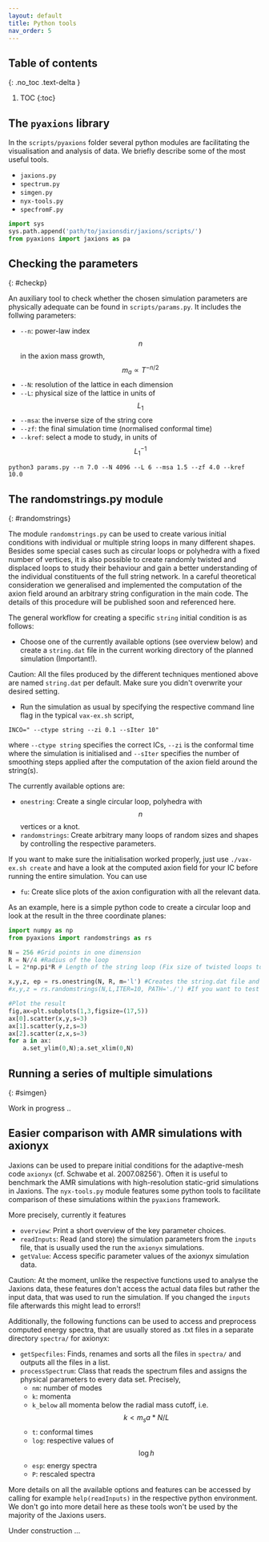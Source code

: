 ```yaml
---
layout: default
title: Python tools
nav_order: 5
---
```


## Table of contents
{: .no_toc .text-delta }

1. TOC
{:toc}

## The `pyaxions` library

In the `scripts/pyaxions` folder several python modules are facilitating the visualisation and analysis of data. We briefly describe some of the most useful tools.

- `jaxions.py`
- `spectrum.py`
- `simgen.py`
- `nyx-tools.py`
- `specfromF.py`

```python
import sys
sys.path.append('path/to/jaxionsdir/jaxions/scripts/')
from pyaxions import jaxions as pa
```

## Checking the parameters
{: #checkp}

An auxiliary tool to check whether the chosen simulation parameters are physically adequate can be found in `scripts/params.py`. It includes the follwing parameters:

- `--n`: power-law index $$ n $$ in the axion mass growth, $$ m_a\propto T^{-n/2}$$
- `--N`: resolution of the lattice in each dimension
- `--L`: physical size of the lattice in units of $$ L_1 $$
- `--msa`: the inverse size of the string core
- `--zf`: the final simulation time (normalised conformal time)
- `--kref`: select a mode to study,  in units of $$ L_1^{-1} $$

```
python3 params.py --n 7.0 --N 4096 --L 6 --msa 1.5 --zf 4.0 --kref 10.0
```

## The randomstrings.py module
{: #randomstrings}

The module `randomstrings.py` can be used to create various initial conditions with individual or multiple string loops in many different shapes. Besides some special cases such as circular loops or polyhedra with a fixed number of vertices, it is also possible to create randomly twisted and displaced loops to study their behaviour and gain a better understanding of the individual constituents of the full string network.
In a careful theoretical consideration we generalised and implemented the computation of the axion field around an arbitrary string configuration in the main code. The details of this procedure will be published soon and referenced here.

The general workflow for creating a specific `string` initial condition is as follows:

-  Choose one of the currently available options (see overview below) and create a `string.dat` file in the current working directory of the planned simulation (Important!).

Caution: All the files produced by the different techniques mentioned above are named `string.dat` per default. Make sure you didn't overwrite your desired setting.

-  Run the simulation as usual by specifying the respective command line flag in the typical `vax-ex.sh` script,

```
INCO=" --ctype string --zi 0.1 --sIter 10"
```
where `--ctype string` specifies the correct ICs, `--zi` is the conformal time where the simulation is initialised and `--sIter` specifies the number of smoothing steps applied after the computation of the axion field around the string(s).

The currently available options are:

- `onestring`: Create a single circular loop, polyhedra with $$ n $$ vertices or a knot.
- `randomstrings`: Create arbitrary many loops of random sizes and shapes by controlling the respective parameters.

If you want to make sure the initialisation worked properly, just use `./vax-ex.sh create` and have a look at the computed axion field for your IC before running the entire simulation. You can use

- `fu`: Create slice plots of the axion configuration with all the relevant data.

As an example, here is a simple python code to create a circular loop and look at the result in the three coordinate planes:

```python
import numpy as np
from pyaxions import randomstrings as rs

N = 256 #Grid points in one dimension
R = N//4 #Radius of the loop
L = 2*np.pi*R # Length of the string loop (Fix size of twisted loops to perfect circular loop size)

x,y,z, ep = rs.onestring(N, R, m='l') #Creates the string.dat file and saves the coordinates and endpoints (relevant for computation of the axion field)
#x,y,z = rs.randomstrings(N,L,ITER=10, PATH='./') #If you want to test more complex shapes

#Plot the result
fig,ax=plt.subplots(1,3,figsize=(17,5))
ax[0].scatter(x,y,s=3)
ax[1].scatter(y,z,s=3)
ax[2].scatter(z,x,s=3)
for a in ax:
    a.set_ylim(0,N);a.set_xlim(0,N)
```

## Running a series of multiple simulations
{: #simgen}

Work in progress ..

## Easier comparison with AMR simulations with axionyx

Jaxions can be used to prepare initial conditions for the adaptive-mesh code `axionyx` (cf. Schwabe et al. 2007.08256'). Often it is useful to benchmark the AMR simulations with high-resolution static-grid simulations in Jaxions. The `nyx-tools.py` module features some python tools to facilitate comparison of these simulations within the `pyaxions` framework.

More precisely, currently it features

- `overview`: Print a short overview of the key parameter choices.
- `readInputs`: Read (and store) the simulation parameters from the `inputs` file, that is usually used the run the `axionyx` simulations.
- `getValue`: Access specific parameter values of the axionyx simulation data.

Caution: At the moment, unlike the respective functions used to analyse the Jaxions data, these features don't access the actual data files but rather the input data, that was used to run the simulation. If you changed the `inputs` file afterwards this might lead to errors!!

Additionally, the following functions can be used to access and preprocess computed energy spectra, that are usually stored as .txt files in a separate directory `spectra/` for axionyx:

- `getSpecfiles`: Finds, renames and sorts all the files in `spectra/` and outputs all the files in a list.
- `processSpectrum`: Class that reads the spectrum files and assigns the physical parameters to every data set. Precisely,
    - `nm`: number of modes
    - `k`: momenta
    - `k_below` all momenta below the radial mass cutoff, i.e. $$ k < m_sa * N/L$$
    - `t`: conformal times
    - `log`: respective values of $$ \log h$$
    - `esp`: energy spectra
    - `P`: rescaled spectra

More details on all the available options and features can be accessed by calling for example `help(readInputs)` in the respective python environment. We don't go into more detail here as these tools won't be used by the majority of the Jaxions users.


Under construction ...

